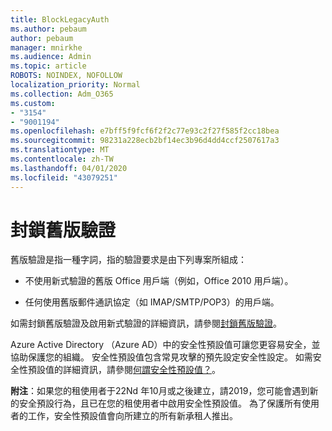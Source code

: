 ```yaml
---
title: BlockLegacyAuth
ms.author: pebaum
author: pebaum
manager: mnirkhe
ms.audience: Admin
ms.topic: article
ROBOTS: NOINDEX, NOFOLLOW
localization_priority: Normal
ms.collection: Adm_O365
ms.custom:
- "3154"
- "9001194"
ms.openlocfilehash: e7bff5f9fcf6f2f2c77e93c2f27f585f2cc18bea
ms.sourcegitcommit: 98231a228ecb2bf14ec3b96d4dd4ccf2507617a3
ms.translationtype: MT
ms.contentlocale: zh-TW
ms.lasthandoff: 04/01/2020
ms.locfileid: "43079251"
---
```

# <a name="blocking-legacy-authentication"></a>封鎖舊版驗證

舊版驗證是指一種字詞，指的驗證要求是由下列專案所組成：

- 不使用新式驗證的舊版 Office 用戶端（例如，Office 2010 用戶端）。

- 任何使用舊版郵件通訊協定（如 IMAP/SMTP/POP3）的用戶端。

如需封鎖舊版驗證及啟用新式驗證的詳細資訊，請參閱[封鎖舊版驗證](https://docs.microsoft.com/azure/active-directory/conditional-access/concept-conditional-access-block-legacy-authentication)。

Azure Active Directory （Azure AD）中的安全性預設值可讓您更容易安全，並協助保護您的組織。 安全性預設值包含常見攻擊的預先設定安全性設定。
如需安全性預設值的詳細資訊，請參閱[何謂安全性預設值？](https://docs.microsoft.com/azure/active-directory/fundamentals/concept-fundamentals-security-defaults)。 

**附注**：如果您的租使用者于22Nd 年10月或之後建立，請2019，您可能會遇到新的安全預設行為，且已在您的租使用者中啟用安全性預設值。  為了保護所有使用者的工作，安全性預設值會向所建立的所有新承租人推出。
